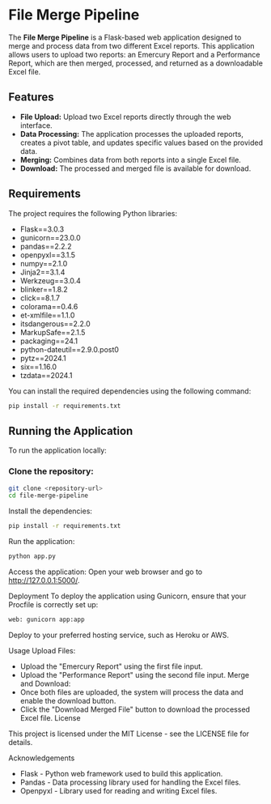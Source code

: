 # File Merge Pipeline

The **File Merge Pipeline** is a Flask-based web application designed to merge and process data from two different Excel reports. This application allows users to upload two reports: an Emercury Report and a Performance Report, which are then merged, processed, and returned as a downloadable Excel file.

## Features

- **File Upload:** Upload two Excel reports directly through the web interface.
- **Data Processing:** The application processes the uploaded reports, creates a pivot table, and updates specific values based on the provided data.
- **Merging:** Combines data from both reports into a single Excel file.
- **Download:** The processed and merged file is available for download.

## Requirements

The project requires the following Python libraries:

- Flask==3.0.3
- gunicorn==23.0.0
- pandas==2.2.2
- openpyxl==3.1.5
- numpy==2.1.0
- Jinja2==3.1.4
- Werkzeug==3.0.4
- blinker==1.8.2
- click==8.1.7
- colorama==0.4.6
- et-xmlfile==1.1.0
- itsdangerous==2.2.0
- MarkupSafe==2.1.5
- packaging==24.1
- python-dateutil==2.9.0.post0
- pytz==2024.1
- six==1.16.0
- tzdata==2024.1

You can install the required dependencies using the following command:

```bash
pip install -r requirements.txt
```



## Running the Application

To run the application locally:

### Clone the repository:

```bash
git clone <repository-url>
cd file-merge-pipeline
```
Install the dependencies:
```bash
pip install -r requirements.txt
```
Run the application:
```bash
python app.py
```
Access the application:
Open your web browser and go to http://127.0.0.1:5000/.

Deployment
To deploy the application using Gunicorn, ensure that your Procfile is correctly set up:

```bash
web: gunicorn app:app
```
Deploy to your preferred hosting service, such as Heroku or AWS.

Usage
Upload Files:
- Upload the "Emercury Report" using the first file input.
- Upload the "Performance Report" using the second file input.
Merge and Download:
- Once both files are uploaded, the system will process the data and enable the download button.
- Click the "Download Merged File" button to download the processed Excel file.
License

This project is licensed under the MIT License - see the LICENSE file for details.

Acknowledgements
- Flask - Python web framework used to build this application.
- Pandas - Data processing library used for handling the Excel files.
- Openpyxl - Library used for reading and writing Excel files.
